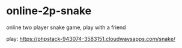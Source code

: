 # online-2p-snake
online two player snake game, play with a friend

play: https://phpstack-943074-3583151.cloudwaysapps.com/snake/
